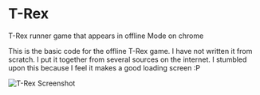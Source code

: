 # T-Rex
T-Rex runner game that appears in offline Mode on chrome

This is the basic code for the offline T-Rex game. I have not written it from scratch. I put it together from several sources on the internet. I stumbled upon this because I feel it makes a good loading screen :P

![T-Rex Screenshot](http://thenextweb.com/wp-content/blogs.dir/1/files/2014/09/error_game.png)
